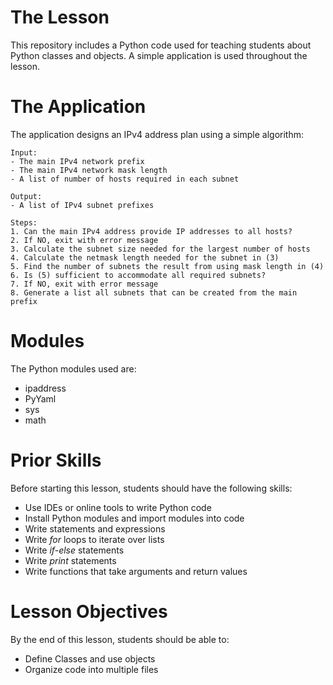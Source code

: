 # The Lesson

This repository includes a Python code used for teaching students about Python classes and objects. A simple application is used throughout the lesson.

# The Application

The application designs an IPv4 address plan using a simple algorithm:

```
Input:   
- The main IPv4 network prefix
- The main IPv4 network mask length
- A list of number of hosts required in each subnet

Output:
- A list of IPv4 subnet prefixes

Steps:
1. Can the main IPv4 address provide IP addresses to all hosts?
2. If NO, exit with error message
3. Calculate the subnet size needed for the largest number of hosts
4. Calculate the netmask length needed for the subnet in (3)
5. Find the number of subnets the result from using mask length in (4)
6. Is (5) sufficient to accommodate all required subnets?
7. If NO, exit with error message
8. Generate a list all subnets that can be created from the main prefix
```

# Modules

The Python modules used are:

- ipaddress
- PyYaml
- sys
- math

# Prior Skills

Before starting this lesson, students should have the following skills:

- Use IDEs or online tools to write Python code
- Install Python modules and import modules into code
- Write statements and expressions
- Write *for* loops to iterate over lists
- Write *if-else* statements
- Write *print* statements
- Write functions that take arguments and return values

# Lesson Objectives

By the end of this lesson, students should be able to:

- Define Classes and use objects  
- Organize code into multiple files
